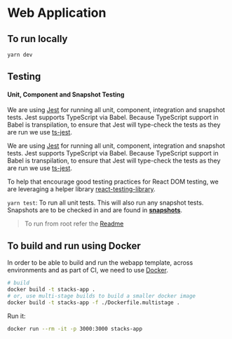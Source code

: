 # Web Application

## To run locally

```bash
yarn dev
```

## Testing

#### Unit, Component and Snapshot Testing

We are using [Jest](https://jestjs.io/) for running all unit, component,
integration and snapshot tests. Jest supports TypeScript via Babel. Because
TypeScript support in Babel is transpilation, to ensure that Jest will
type-check the tests as they are run we use
[ts-jest](https://github.com/kulshekhar/ts-jest).

We are using [Jest](https://jestjs.io/) for running all unit, component,
integration and snapshot tests. Jest supports TypeScript via Babel. Because
TypeScript support in Babel is transpilation, to ensure that Jest will
type-check the tests as they are run we use
[ts-jest](https://github.com/kulshekhar/ts-jest).

To help that encourage good testing practices for React DOM testing, we are
leveraging a helper library [react-testing-library](https://jestjs.io/).

`yarn test`: To run all unit tests. This will also run any snapshot tests.
Snapshots are to be checked in and are found in
[**snapshots**](__tests__/__snapshots__).

> To run from root refer the [Readme](../../README.md)

## To build and run using Docker

In order to be able to build and run the webapp template, across environments
and as part of CI, we need to use [Docker](https://docs.docker.com/install/).

```bash
# build
docker build -t stacks-app .
# or, use multi-stage builds to build a smaller docker image
docker build -t stacks-app -f ./Dockerfile.multistage .
```

Run it:

```bash
docker run --rm -it -p 3000:3000 stacks-app
```
